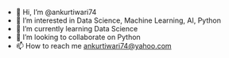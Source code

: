- 👋 Hi, I’m @ankurtiwari74
- 👀 I’m interested in Data Science, Machine Learning, AI, Python
- 🌱 I’m currently learning Data Science
- 💞️ I’m looking to collaborate on Python
- 📫 How to reach me ankurtiwari74@yahoo.com

<!---
ankurtiwari74/ankurtiwari74 is a ✨ special ✨ repository because its `README.md` (this file) appears on your GitHub profile.
You can click the Preview link to take a look at your changes.
--->
